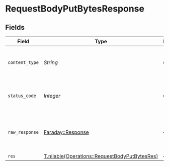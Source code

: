 # RequestBodyPutBytesResponse


## Fields

| Field                                                                                              | Type                                                                                               | Required                                                                                           | Description                                                                                        |
| -------------------------------------------------------------------------------------------------- | -------------------------------------------------------------------------------------------------- | -------------------------------------------------------------------------------------------------- | -------------------------------------------------------------------------------------------------- |
| `content_type`                                                                                     | *String*                                                                                           | :heavy_check_mark:                                                                                 | HTTP response content type for this operation                                                      |
| `status_code`                                                                                      | *Integer*                                                                                          | :heavy_check_mark:                                                                                 | HTTP response status code for this operation                                                       |
| `raw_response`                                                                                     | [Faraday::Response](https://www.rubydoc.info/gems/faraday/Faraday/Response)                        | :heavy_minus_sign:                                                                                 | Raw HTTP response; suitable for custom response parsing                                            |
| `res`                                                                                              | [T.nilable(Operations::RequestBodyPutBytesRes)](../../models/operations/requestbodyputbytesres.md) | :heavy_minus_sign:                                                                                 | OK                                                                                                 |